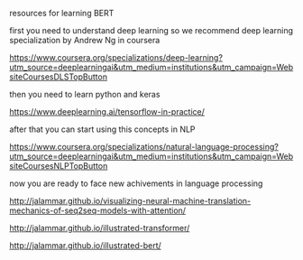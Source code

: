 resources for learning BERT

first you need to understand deep learning so we recommend deep learning specialization by Andrew Ng in coursera

  https://www.coursera.org/specializations/deep-learning?utm_source=deeplearningai&utm_medium=institutions&utm_campaign=WebsiteCoursesDLSTopButton

then you need to learn python and keras

  https://www.deeplearning.ai/tensorflow-in-practice/

after that you can start using this concepts in NLP

  https://www.coursera.org/specializations/natural-language-processing?utm_source=deeplearningai&utm_medium=institutions&utm_campaign=WebsiteCoursesNLPTopButton

now you are ready to face new achivements in language processing

  http://jalammar.github.io/visualizing-neural-machine-translation-mechanics-of-seq2seq-models-with-attention/

  http://jalammar.github.io/illustrated-transformer/

  http://jalammar.github.io/illustrated-bert/
